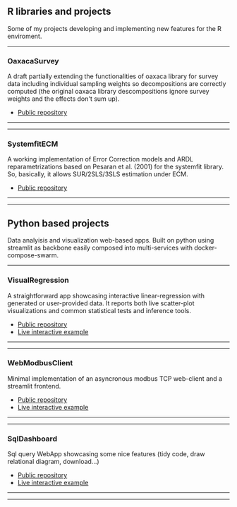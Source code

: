 ## R libraries and projects

Some of my projects developing and implementing new features for the R enviroment.

---


### OaxacaSurvey

A draft partially extending the functionalities of oaxaca library for survey data including individual sampling weights so decompositions are correctly computed (the original oaxaca library descompositions ignore survey weights and the effects don't sum up).

- [Public repository](https://github.com/maiktreya/OaxacaSurvey)

---
---

### SystemfitECM

A working implementation of Error Correction models and ARDL reparametrizations based on Pesaran et al. (2001) for the systemfit library. So, basically, it allows SUR/2SLS/3SLS estimation under ECM.

- [Public repository](https://github.com/maiktreya/systemfitECM)

---
---

## Python based projects

Data analyisis and visualization web-based apps. Built on python using streamlit as backbone easily composed into multi-services with docker-compose-swarm.

---


### VisualRegression

A straightforward app showcasing interactive linear-regression with generated or user-provided data. It reports both live scatter-plot visualizations and common statistical tests and inference tools.

- [Public repository](https://github.com/maiktreya/visual-regression)
- [Live interactive example](https://visual-regression.streamlit.app/)

---
---

### WebModbusClient

Minimal implementation of an asyncronous modbus TCP web-client and a streamlit frontend.

- [Public repository](https://github.com/maiktreya/WebModbusClient)
- [Live interactive example](https://webmodbusclient.streamlit.app/)

---
---

### SqlDashboard

Sql query WebApp showcasing some nice features (tidy code, draw relational diagram, download...)

- [Public repository](https://github.com/maiktreya/sql-dashboard)
- [Live interactive example](https://sql-dashboard.streamlit.app/)

---
---
